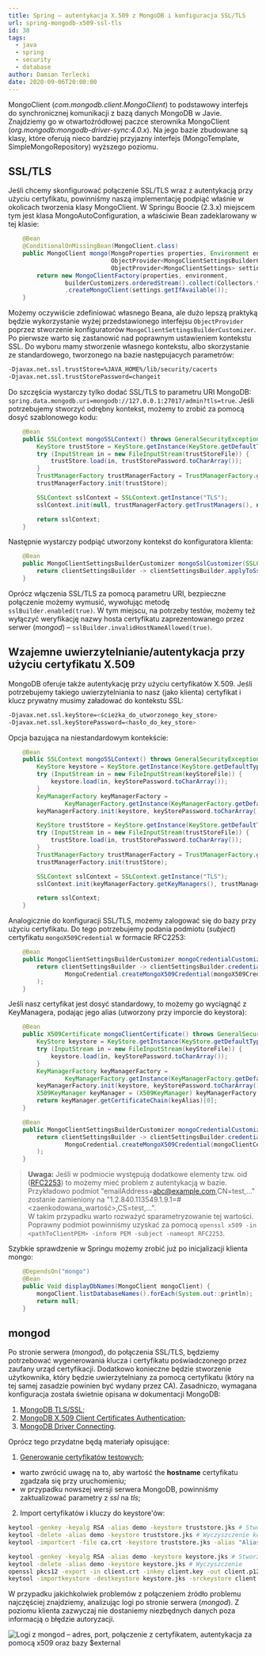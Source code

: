 ```yaml
---
title: Spring – autentykacja X.509 z MongoDB i konfiguracja SSL/TLS
url: spring-mongodb-x509-ssl-tls
id: 38
tags:
  - java
  - spring
  - security
  - database
author: Damian Terlecki
date: 2020-09-06T20:00:00
---
```



MongoClient (*com.mongodb.client.MongoClient*) to podstawowy interfejs do synchronicznej komunikacji z bazą danych MongoDB w Javie. Znajdziemy go w otwartoźródłowej paczce sterownika MongoClient (*org.mongodb:mongodb-driver-sync:4.0.x*). Na jego bazie zbudowane są klasy, które oferują nieco bardziej przyjazny interfejs (MongoTemplate, SimpleMongoRepository) wyższego poziomu.

## SSL/TLS

Jeśli chcemy skonfigurować połączenie SSL/TLS wraz z autentykacją przy użyciu certyfikatu, powinniśmy naszą implementację podpiąć właśnie w okolicach tworzenia klasy MongoClient. W Springu Boocie (2.3.x) miejscem tym jest klasa MongoAutoConfiguration, a właściwie Bean zadeklarowany w tej klasie:

```java
    @Bean
    @ConditionalOnMissingBean(MongoClient.class)
    public MongoClient mongo(MongoProperties properties, Environment environment,
                             ObjectProvider<MongoClientSettingsBuilderCustomizer> builderCustomizers,
                             ObjectProvider<MongoClientSettings> settings) {
        return new MongoClientFactory(properties, environment,
                builderCustomizers.orderedStream().collect(Collectors.toList()))
                .createMongoClient(settings.getIfAvailable());
    }
```

Możemy oczywiście zdefiniować własnego Beana, ale dużo lepszą praktyką będzie wykorzystanie wyżej przedstawionego interfejsu `ObjectProvider` poprzez stworzenie konfiguratorów `MongoClientSettingsBuilderCustomizer`. Po pierwsze warto się zastanowić nad poprawnym ustawieniem kontekstu SSL. Do wyboru mamy stworzenie własnego kontekstu, albo skorzystanie ze standardowego, tworzonego na bazie następujacych parametrów:

```bash
-Djavax.net.ssl.trustStore=%JAVA_HOME%/lib/security/cacerts
-Djavax.net.ssl.trustStorePassword=changeit
```

Do szczęścia wystarczy tylko dodać SSL/TLS to parametru URI MongoDB: `spring.data.mongodb.uri=mongodb://127.0.0.1:27017/admin?tls=true`. Jeśli potrzebujemy stworzyć odrębny kontekst, możemy to zrobić za pomocą dosyć szablonowego kodu:

```java
    @Bean
    public SSLContext mongoSSLContext() throws GeneralSecurityException, IOException {
        KeyStore trustStore = KeyStore.getInstance(KeyStore.getDefaultType());
        try (InputStream in = new FileInputStream(trustStoreFile)) {
            trustStore.load(in, trustStorePassword.toCharArray());
        }
        TrustManagerFactory trustManagerFactory = TrustManagerFactory.getInstance(TrustManagerFactory.getDefaultAlgorithm());
        trustManagerFactory.init(trustStore);

        SSLContext sslContext = SSLContext.getInstance("TLS");
        sslContext.init(null, trustManagerFactory.getTrustManagers(), new SecureRandom());

        return sslContext;
    }
```

Następnie wystarczy podpiąć utworzony kontekst do konfiguratora klienta:

```java
    @Bean
    public MongoClientSettingsBuilderCustomizer mongoSslCustomizer(SSLContext mongoSSLContext) {
        return clientSettingsBuilder -> clientSettingsBuilder.applyToSslSettings(sslBuilder -> sslBuilder.context(mongoSSLContext));
    }
```

Oprócz włączenia SSL/TLS za pomocą parametru URI, bezpieczne połączenie możemy wymusić, wywołując metodę `sslBuilder.enabled(true)`. W tym miejscu, na potrzeby testów, możemy też wyłączyć weryfikację nazwy hosta certyfikatu zaprezentowanego przez serwer (*mongod*) – `sslBuilder.invalidHostNameAllowed(true)`.

## Wzajemne uwierzytelnianie/autentykacja przy użyciu certyfikatu X.509

MongoDB oferuje także autentykację przy użyciu certyfikatów X.509. Jeśli potrzebujemy takiego uwierzytelniania to nasz (jako klienta) certyfikat i klucz prywatny musimy załadować do kontekstu SSL:

```bash
-Djavax.net.ssl.keyStore=<ścieżka_do_utworzonego_key_store>
-Djavax.net.ssl.keyStorePassword=<hasło_do_key_store>
```

Opcja bazująca na niestandardowym kontekście:

```java
    @Bean
    public SSLContext mongoSSLContext() throws GeneralSecurityException, IOException {
        KeyStore keystore = KeyStore.getInstance(KeyStore.getDefaultType());
        try (InputStream in = new FileInputStream(keyStoreFile)) {
            keystore.load(in, keyStorePassword.toCharArray());
        }
        KeyManagerFactory keyManagerFactory =
                KeyManagerFactory.getInstance(KeyManagerFactory.getDefaultAlgorithm());
        keyManagerFactory.init(keystore, keyStorePassword.toCharArray());

        KeyStore trustStore = KeyStore.getInstance(KeyStore.getDefaultType());
        try (InputStream in = new FileInputStream(trustStoreFile)) {
            trustStore.load(in, trustStorePassword.toCharArray());
        }
        TrustManagerFactory trustManagerFactory = TrustManagerFactory.getInstance(TrustManagerFactory.getDefaultAlgorithm());
        trustManagerFactory.init(trustStore);

        SSLContext sslContext = SSLContext.getInstance("TLS");
        sslContext.init(keyManagerFactory.getKeyManagers(), trustManagerFactory.getTrustManagers(), new SecureRandom());

        return sslContext;
    }
```

Analogicznie do konfiguracji SSL/TLS, możemy zalogować się do bazy przy użyciu certyfikatu. Do tego potrzebujemy podania podmiotu (*subject*) certyfikatu `mongoX509Credential` w formacie RFC2253:

```java
    @Bean
    public MongoClientSettingsBuilderCustomizer mongoCredentialCustomizer() throws CertificateEncodingException {
        return clientSettingsBuilder -> clientSettingsBuilder.credential(
                MongoCredential.createMongoX509Credential(mongoX509Credential)
        );
    }
```

Jeśli nasz certyfikat jest dosyć standardowy, to możemy go wyciągnąć z KeyManagera, podając jego alias (utworzony przy imporcie do keystora):

```java
    @Bean
    public X509Certificate mongoClientCertificate() throws GeneralSecurityException, IOException {
        KeyStore keystore = KeyStore.getInstance(KeyStore.getDefaultType());
        try (InputStream in = new FileInputStream(keyStoreFile)) {
            keystore.load(in, keyStorePassword.toCharArray());
        }
        KeyManagerFactory keyManagerFactory =
                KeyManagerFactory.getInstance(KeyManagerFactory.getDefaultAlgorithm());
        keyManagerFactory.init(keystore, keyStorePassword.toCharArray());
        X509KeyManager keyManager = (X509KeyManager) keyManagerFactory.getKeyManagers()[0];
        return keyManager.getCertificateChain(keyAlias)[0];
    }

	@Bean
    public MongoClientSettingsBuilderCustomizer mongoCredentialCustomizer(X509Certificate mongoClientCertificate) {
        return clientSettingsBuilder -> clientSettingsBuilder.credential(
                MongoCredential.createMongoX509Credential(mongoClientCertificate.getSubjectX500Principal().getName()) // RFC2253
        );
    }
```

> **Uwaga:** Jeśli w podmiocie występują dodatkowe elementy tzw. oid ([RFC2253](https://tools.ietf.org/html/rfc2253)) to możemy mieć problem z autentykacją w bazie.  
> Przykładowo podmiot "emailAddress=abc@example.com,CN=test,..." zostanie zamieniony na "1.2.840.113549.1.9.1=#<zaenkodowana_wartość>,CS=test,...".   
> W takim przypadku warto rozważyć sparametryzowanie tej wartości. Poprawny podmiot powinniśmy uzyskać za pomocą `openssl x509 -in <pathToClientPEM> -inform PEM -subject -nameopt RFC2253`.

Szybkie sprawdzenie w Springu możemy zrobić już po inicjalizacji klienta mongo:

```java
    @DependsOn("mongo")
    @Bean
    public Void displayDbNames(MongoClient mongoClient) {
        mongoClient.listDatabaseNames().forEach(System.out::println);
        return null;
    }
```

## mongod

Po stronie serwera (*mongod*), do połączenia SSL/TLS, będziemy potrzebować wygenerowania klucza i certyfikatu poświadczonego przez zaufany urząd certyfikacji. Dodatkowo konieczne będzie stworzenie użytkownika, który będzie uwierzytelniany za pomocą certyfikatu (który na tej samej zasadzie powinien być wydany przez CA). Zasadniczo, wymagana konfiguracja została świetnie opisana w dokumentacji MongoDB:

1. [MongoDB TLS/SSL](https://docs.mongodb.com/manual/core/security-transport-encryption/);
2. [MongoDB X.509 Client Certificates Authentication](https://docs.mongodb.com/manual/tutorial/configure-x509-client-authentication/);
3. [MongoDB Driver Connecting](https://mongodb.github.io/mongo-java-driver/3.0/driver/reference/connecting/).

Oprócz tego przydatne będą materiały opisujące:
1. [Generowanie certyfikatów testowych](https://gist.github.com/kevinadi/96090f6f9973ff8c2d019bbe0d9a0f70);
  - warto zwrócić uwagę na to, aby wartość the **hostname** certyfikatu zgadzała się przy uruchomieniu;
  - w przypadku nowszej wersji serwera MongoDB, powinniśmy zaktualizować parametry z *ssl* na *tls*;
2. Import certyfikatów i kluczy do keystore'ów:

```bash
keytool -genkey -keyalg RSA -alias demo -keystore truststore.jks # Stworzenie truststore'a z podanymi losowymi wartościami
keytool -delete -alias demo -keystore truststore.jks # Wyczyszczenie keystore'a
keytool -importcert -file ca.crt -keystore truststore.jks -alias "Alias" # Import certyfikatu

keytool -genkey -keyalg RSA -alias demo -keystore keystore.jks # Stworzenie keystore'a
keytool -delete -alias demo -keystore keystore.jks # Wyczyszczenie
openssl pkcs12 -export -in client.crt -inkey client.key -out client.p12 -name mongo-client # Stworzenie pliku z kluczem i certyfikatem w formacie pkcs12
keytool -importkeystore -destkeystore keystore.jks -srckeystore client.p12 -srcstoretype PKCS12 -alias mongo-client # Import klucza i certyfikatu
```

W przypadku jakichkolwiek problemów z połączeniem źródło problemu najczęściej znajdziemy, analizując logi po stronie serwera (*mongod*). Z poziomu klienta zazwyczaj nie dostaniemy niezbędnych danych poza informacją o błędzie autoryzacji.

<img src="/img/hq/mongod-ssl-tls-x509.png" alt="Logi z mongod – adres, port, połączenie z certyfikatem, autentykacja za pomocą x509 oraz bazy $external" title="Logi z mongod">
